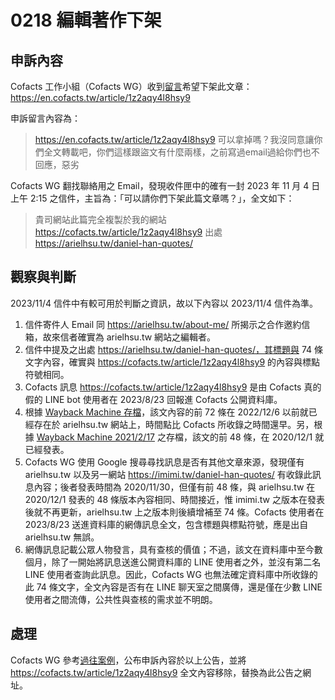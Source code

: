 # 0218 編輯著作下架

## 申訴內容

Cofacts 工作小組（Cofacts WG）收到[留言](https://www.facebook.com/groups/cofacts/posts/1959641497601003/?comment_id=3751964665035335)希望下架此文章：https://en.cofacts.tw/article/1z2aqy4l8hsy9

申訴留言內容為：

> https://en.cofacts.tw/article/1z2aqy4l8hsy9
> 可以拿掉嗎？我沒同意讓你們全文轉載吧，你們這樣跟盜文有什麼兩樣，之前寫過email過給你們也不回應，惡劣

Cofacts WG 翻找聯絡用之 Email，發現收件匣中的確有一封 2023 年 11 月 4 日 上午 2:15 之信件，主旨為：「可以請你們下架此篇文章嗎？」，全文如下：

> 貴司網站此篇完全複製於我的網站
> https://cofacts.tw/article/1z2aqy4l8hsy9
> 出處
> https://arielhsu.tw/daniel-han-quotes/

## 觀察與判斷

2023/11/4 信件中有較可用於判斷之資訊，故以下內容以 2023/11/4 信件為準。

1. 信件寄件人 Email 同 https://arielhsu.tw/about-me/ 所揭示之合作邀約信箱，故來信者確實為 arielhsu.tw 網站之編輯者。
2. 信件中提及之出處 https://arielhsu.tw/daniel-han-quotes/，其標題與 74 條文字內容，確實與 https://cofacts.tw/article/1z2aqy4l8hsy9 的內容與標點符號相同。
3. Cofacts 訊息 https://cofacts.tw/article/1z2aqy4l8hsy9 是由 Cofacts 真的假的 LINE bot 使用者在 2023/8/23 回報進 Cofacts 公開資料庫。
4. 根據 [Wayback Machine 存檔](https://web.archive.org/web/20221206151833/https://arielhsu.tw/daniel-han-quotes/)，該文內容的前 72 條在 2022/12/6 以前就已經存在於 arielhsu.tw 網站上，時間點比 Cofacts 所收錄之時間還早。另，根據 [Wayback Machine 2021/2/17](https://web.archive.org/web/20210217112759/https://arielhsu.tw/daniel-han-quotes/) 之存檔，該文的前 48 條，在 2020/12/1 就已經發表。
5. Cofacts WG 使用 Google 搜尋尋找訊息是否有其他文章來源，發現僅有 arielhsu.tw 以及另一網站 https://imimi.tw/daniel-han-quotes/ 有收錄此訊息內容；後者發表時間為 2020/11/30，但僅有前 48 條，與 arielhsu.tw 在 2020/12/1 發表的 48 條版本內容相同、時間接近，惟 imimi.tw 之版本在發表後就不再更新，arielhsu.tw 上之版本則後續增補至 74 條。Cofacts 使用者在 2023/8/23 送進資料庫的網傳訊息全文，包含標題與標點符號，應是出自 arielhsu.tw 無誤。
6. 網傳訊息記載公眾人物發言，具有查核的價值；不過，該文在資料庫中至今數個月，除了一開始將訊息送進公開資料庫的 LINE 使用者之外，並沒有第二名 LINE 使用者查詢此訊息。因此，Cofacts WG 也無法確定資料庫中所收錄的此 74 條文字，全文內容是否有在 LINE 聊天室之間廣傳，還是僅在少數 LINE 使用者之間流傳，公共性與查核的需求並不明朗。

## 處理

Cofacts WG 參考[過往案例](https://github.com/cofacts/takedowns/blob/master/2020/0103-ipman4.md)，公布申訴內容於以上公告，並將 https://cofacts.tw/article/1z2aqy4l8hsy9 全文內容移除，替換為此公告之網址。
